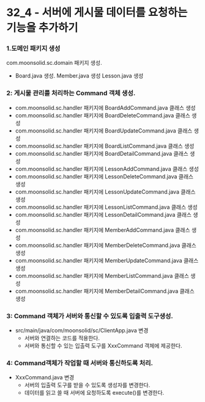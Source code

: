 # 32_4 - 서버에 게시물 데이터를 요청하는 기능을 추가하기

### 1.도메인 패키지 생성

com.moonsolid.sc.domain 패키지 생성.

- Board.java 생성.
  Member.java 생성
  Lesson.java 생성

###  2: 게시물 관리를 처리하는 Command 객체 생성.

- com.moonsolid.sc.handler 패키지에 BoardAddCommand.java 클래스 생성
- com.moonsolid.sc.handler 패키지에 BoardDeleteCommand.java 클래스 생성
- com.moonsolid.sc.handler 패키지에 BoardUpdateCommand.java 클래스 생성
- com.moonsolid.sc.handler 패키지에 BoardListCommand.java 클래스 생성
- com.moonsolid.sc.handler 패키지에 BoardDetailCommand.java 클래스 생성
- com.moonsolid.sc.handler 패키지에 LessonAddCommand.java 클래스 생성
- com.moonsolid.sc.handler 패키지에 LessonDeleteCommand.java 클래스 생성
- com.moonsolid.sc.handler 패키지에 LessonUpdateCommand.java 클래스 생성
- com.moonsolid.sc.handler 패키지에 LessonListCommand.java 클래스 생성
- com.moonsolid.sc.handler 패키지에 LessonDetailCommand.java 클래스 생성
- com.moonsolid.sc.handler 패키지에 MemberAddCommand.java 클래스 생성
- com.moonsolid.sc.handler 패키지에 MemberDeleteCommand.java 클래스 생성
- com.moonsolid.sc.handler 패키지에 MemberUpdateCommand.java 클래스 생성
- com.moonsolid.sc.handler 패키지에 MemberListCommand.java 클래스 생성
- com.moonsolid.sc.handler 패키지에 MemberDetailCommand.java 클래스 생성

###  3: Command 객체가 서버와 통신할 수 있도록 입출력 도구생성.

- src/main/java/com/moonsolid/sc/ClientApp.java 변경
  - 서버와 연결하는 코드를 적용한다.
  - 서버와 통신할 수 있는 입출력 도구를 XxxCommand 객체에 제공한다.
  
###  4: Command객체가 작업할 때 서버와 통신하도록 처리.

- XxxCommand.java 변경
  - 서버의 입출력 도구를 받을 수 있도록 생성자를 변경한다.
  - 데이터를 읽고 쓸 때 서버에 요청하도록 execute()를 변경한다.




